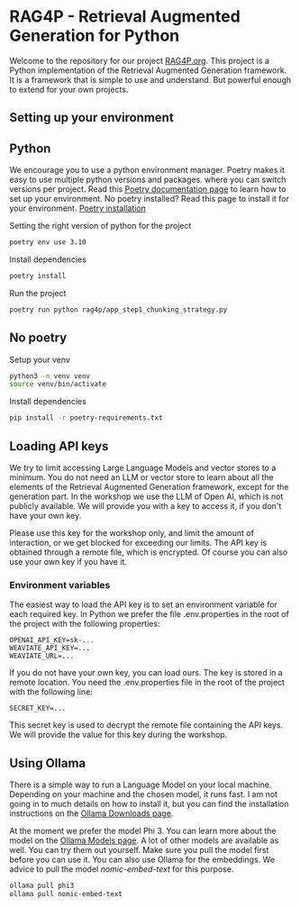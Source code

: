 # RAG4P - Retrieval Augmented Generation for Python
Welcome to the repository for our project [RAG4P.org](https://rag4p.org). This project is a Python implementation of the Retrieval Augmented Generation framework. It is a framework that is simple to use and understand. But powerful 
enough to extend for your own projects.

## Setting up your environment

## Python
We encourage you to use a python environment manager. Poetry makes it easy to use multiple python versions and packages. where you can switch versions per project. Read this [Poetry documentation page](https://python-poetry.org/docs/managing-environments/) to learn how to set up your environment. No poetry installed? Read this page to install it for your environment. [Poetry installation](https://python-poetry.org/docs/#installing-with-the-official-installer)

Setting the right version of python for the project
```bash
poetry env use 3.10
```

Install dependencies
```bash
poetry install
```

Run the project
```bash
poetry run python rag4p/app_step1_chunking_strategy.py
```

## No poetry

Setup your venv
```bash
python3 -m venv venv
source venv/bin/activate
```

Install dependencies
```bash
pip install -r poetry-requirements.txt
```

## Loading API keys
We try to limit accessing Large Language Models and vector stores to a minimum. You do not need an LLM or vector store to learn about all the elements of the Retrieval Augmented Generation framework, except for the generation part. In the workshop we use the LLM of Open AI, which is not publicly available. We will provide you with a key to access it, if you don't have your own key.

Please use this key for the workshop only, and limit the amount of interaction, or we get blocked for exceeding our
limits. The API key is obtained through a remote file, which is encrypted. Of course you can also use your own key if
you have it.

### Environment variables
The easiest way to load the API key is to set an environment variable for each required key. In Python we prefer the file .env.properties in the root of the project with the following properties:
```properties
OPENAI_API_KEY=sk-...
WEAVIATE_API_KEY=...
WEAVIATE_URL=...
```

If you do not have your own key, you can load ours. The key is stored in a remote location. You need the .env.properties file in the root of the project with the following line:
```properties
SECRET_KEY=...
```
This secret key is used to decrypt the remote file containing the API keys. We will provide the value for this key
during the workshop.

## Using Ollama
There is a simple way to run a Language Model on your local machine. Depending on your machine and the chosen model, it runs fast. I am not going in to much details on how to install it, but you can find the installation instructions on the [Ollama Downloads page](https://ollama.com/download/). 

At the moment we prefer the model Phi 3. You can learn more about the model on the [Ollama Models page](https://ollama.com/models/). A lot of other models are available as well. You can try them out yourself. Make sure you pull the model first before you can use it. You can also use Ollama for the embeddings. We advice to pull the model _nomic-embed-text_ for this purpose. 

```bash
ollama pull phi3
ollama pull nomic-embed-text
```
